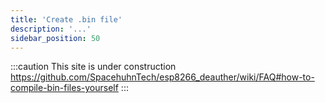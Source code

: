 ```yaml
---
title: 'Create .bin file'
description: '...'
sidebar_position: 50
---
```


:::caution
This site is under construction
https://github.com/SpacehuhnTech/esp8266_deauther/wiki/FAQ#how-to-compile-bin-files-yourself
:::